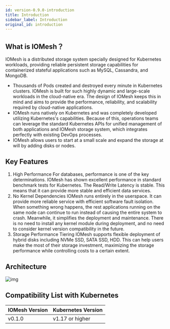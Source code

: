 ```yaml
---
id: version-0.9.0-introduction
title: Introduction
sidebar_label: Introduction
original_id: introduction
---
```


## What is IOMesh？

IOMesh is a distributed storage system specially designed for Kubernetes workloads, providing reliable persistent storage capabilities for containerized stateful applications such as MySQL, Cassandra, and MongoDB.

- Thousands of Pods created and destroyed every minute in Kubernetes clusters. IOMesh is built for such highly dynamic and large-scale workloads in the cloud-native era. The design of IOMesh keeps this in mind and aims to provide the performance, reliability, and scalability required by cloud-native applications.
- IOMesh runs natively on Kubernetes and was completely developed utilizing Kubernetes's capabilities. Because of this, operations teams can leverage the standard Kubernetes APIs for unified management of both applications and IOMesh storage system, which integrates perfectly with existing DevOps processes.
- IOMesh allows users to start at a small scale and expand the storage at will by adding disks or nodes.

## Key Features

1. High Performance
   For databases, performance is one of the key determinations. IOMesh has shown excellent performance in standard benchmark tests for Kubernetes. The Read/Write Latency is stable. This means that it can provide more stable and efficient data services.
2. No Kernel Dependencies
   IOMesh runs entirely in the userspace. It can provide more reliable service with efficient software fault isolation. When something wrong happens, the rest applications running on the same node can continue to run instead of causing the entire system to crash. Meanwhile, it simplifies the deployment and maintenance. There is no need to install any kernel module during deployment, and no need to consider kernel version compatibility in the future.
3. Storage Performance Tiering
   IOMesh supports flexible deployment of hybrid disks including NVMe SSD, SATA SSD, HDD. This can help users make the most of their storage investment, maximizing the storage performance while controlling costs to a certain extent.

## Architecture

![img](https://lh3.googleusercontent.com/4Yssin2b7eH5xylvgJ5Do0khj8Dlfv_cG8F-sHrJ7ztah5ixKleRvL_uX_b8maQ1w72lPoallwviBzvCMVgQUFrV6y2yFWNmXk4wQNAMNfaLMMeRQ9cIWznvF-gZeOeP4SnGUOsF)

## Compatibility List with Kubernetes

| IOMesh Version | Kubernetes Version |
| -------------- | ------------------ |
| v0.1.0         | v1.17 or higher    |
